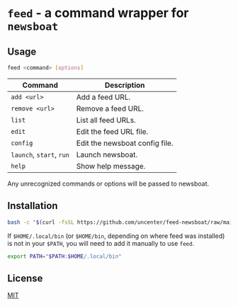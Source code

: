 # `feed` - a command wrapper for `newsboat`

## Usage

```sh
feed <command> [options]
```

| Command                  | Description                    |
| ------------------------ | ------------------------------ |
| `add <url>`              | Add a feed URL.                |
| `remove <url>`           | Remove a feed URL.             |
| `list`                   | List all feed URLs.            |
| `edit`                   | Edit the feed URL file.        |
| `config`                 | Edit the newsboat config file. |
| `launch`, `start`, `run` | Launch newsboat.               |
| `help`                   | Show help message.             |

Any unrecognized commands or options will be passed to newsboat.

## Installation

```sh
bash -c "$(curl -fsSL https://github.com/uncenter/feed-newsboat/raw/main/install.sh)"
```

If `$HOME/.local/bin` (or `$HOME/bin`, depending on where feed was installed) is not in your `$PATH`, you will need to add it manually to use `feed`.

```sh
export PATH="$PATH:$HOME/.local/bin"
```

## License

[MIT](LICENSE)
